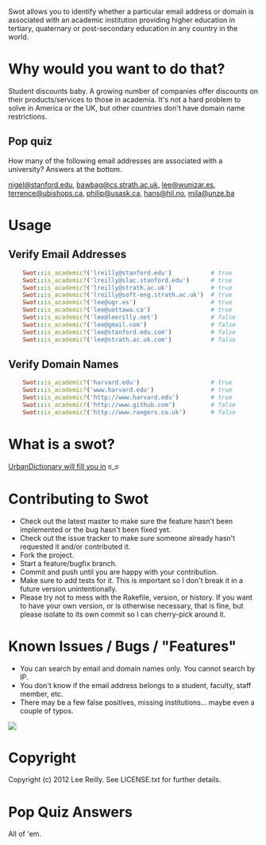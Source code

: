Swot allows you to identify whether a particular email address or domain
is associated with an academic institution providing higher education in
tertiary, quaternary or post-secondary education in any country in the
world.

# Why would you want to do that?

Student discounts baby. A growing number of companies offer discounts on their products/services to those in academia. It's not a hard problem to solve in America or the UK, but other countries don't have domain name restrictions.

## Pop quiz

How many of the following email addresses are associated with a university? Answers at the bottom.

nigel@stanford.edu, bawbag@cs.strath.ac.uk, lee@wunizar.es, terrence@ubishops.ca, philip@usask.ca, hans@hil.no, mila@unze.ba

# Usage

## Verify Email Addresses
```ruby
    Swot::is_academic?('lreilly@stanford.edu')           # true
    Swot::is_academic?('lreilly@slac.stanford.edu')      # true
    Swot::is_academic?('lreilly@strath.ac.uk')           # true
    Swot::is_academic?('lreilly@soft-eng.strath.ac.uk')  # true
    Swot::is_academic?('lee@ugr.es')                     # true
    Swot::is_academic?('lee@uottawa.ca')                 # true
    Swot::is_academic?('lee@leerilly.net')               # false
    Swot::is_academic?('lee@gmail.com')                  # false
    Swot::is_academic?('lee@stanford.edu.com')           # false
    Swot::is_academic?('lee@strath.ac.uk.com')           # false
```
## Verify Domain Names
```ruby
    Swot::is_academic?('harvard.edu')                    # true
    Swot::is_academic?('www.harvard.edu')                # true
    Swot::is_academic?('http://www.harvard.edu')         # true
    Swot::is_academic?('http://www.github.com')          # false
    Swot::is_academic?('http://www.rangers.co.uk')       # false
```
# What is a swot?

[UrbanDictionary will fill you in](http://www.urbandictionary.com/define.php?term=swot) ಠ_ಠ

# Contributing to Swot

* Check out the latest master to make sure the feature hasn't been implemented or the bug hasn't been fixed yet.
* Check out the issue tracker to make sure someone already hasn't requested it and/or contributed it.
* Fork the project.
* Start a feature/bugfix branch.
* Commit and push until you are happy with your contribution.
* Make sure to add tests for it. This is important so I don't break it in a future version unintentionally.
* Please try not to mess with the Rakefile, version, or history. If you want to have your own version, or is otherwise necessary, that is fine, but please isolate to its own commit so I can cherry-pick around it.

# Known Issues / Bugs / "Features"

* You can search by email and domain names only. You cannot search by IP.
* You don't know if the email address belongs to a student, faculty, staff member, etc.
* There may be a few false positives, missing institutions... maybe even a couple of typos.

![](http://i.imgur.com/K8vsw.gif)

# Copyright

Copyright (c) 2012 Lee Reilly. See LICENSE.txt for
further details.

# Pop Quiz Answers

All of 'em.

